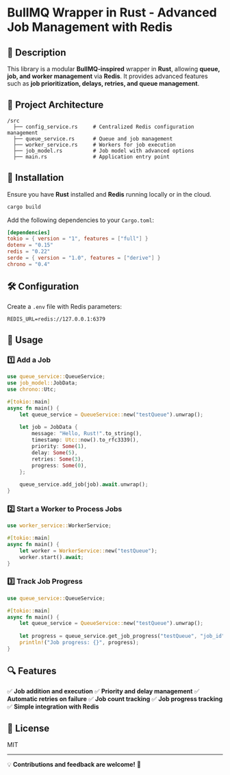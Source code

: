# BullMQ Wrapper in Rust - Advanced Job Management with Redis

## 📌 Description
This library is a modular **BullMQ-inspired** wrapper in **Rust**, allowing **queue, job, and worker management** via **Redis**. It provides advanced features such as **job prioritization, delays, retries, and queue management**.

## 📂 Project Architecture
```
/src
  ├── config_service.rs     # Centralized Redis configuration management
  ├── queue_service.rs      # Queue and job management
  ├── worker_service.rs     # Workers for job execution
  ├── job_model.rs          # Job model with advanced options
  ├── main.rs               # Application entry point
```

## 🚀 Installation
Ensure you have **Rust** installed and **Redis** running locally or in the cloud.

```sh
cargo build
```

Add the following dependencies to your `Cargo.toml`:
```toml
[dependencies]
tokio = { version = "1", features = ["full"] }
dotenv = "0.15"
redis = "0.22"
serde = { version = "1.0", features = ["derive"] }
chrono = "0.4"
```

## 🛠️ Configuration
Create a `.env` file with Redis parameters:
```env
REDIS_URL=redis://127.0.0.1:6379
```

## 📖 Usage

### 1️⃣ Add a Job
```rust
use queue_service::QueueService;
use job_model::JobData;
use chrono::Utc;

#[tokio::main]
async fn main() {
    let queue_service = QueueService::new("testQueue").unwrap();
    
    let job = JobData {
        message: "Hello, Rust!".to_string(),
        timestamp: Utc::now().to_rfc3339(),
        priority: Some(1),
        delay: Some(5),
        retries: Some(3),
        progress: Some(0),
    };
    
    queue_service.add_job(job).await.unwrap();
}
```

### 2️⃣ Start a Worker to Process Jobs
```rust
use worker_service::WorkerService;

#[tokio::main]
async fn main() {
    let worker = WorkerService::new("testQueue");
    worker.start().await;
}
```

### 3️⃣ Track Job Progress
```rust
use queue_service::QueueService;

#[tokio::main]
async fn main() {
    let queue_service = QueueService::new("testQueue").unwrap();
    
    let progress = queue_service.get_job_progress("testQueue", "job_id").await.unwrap();
    println!("Job progress: {}", progress);
}
```

## 🔍 Features
✅ **Job addition and execution**
✅ **Priority and delay management**
✅ **Automatic retries on failure**
✅ **Job count tracking**
✅ **Job progress tracking**
✅ **Simple integration with Redis**

## 📜 License
MIT

---

💡 **Contributions and feedback are welcome!** 🚀

